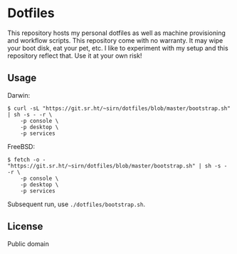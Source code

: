 # Dotfiles

This repository hosts my personal dotfiles as well as machine provisioning and workflow scripts. This repository come with no warranty. It may wipe your boot disk, eat your pet, etc. I like to experiment with my setup and this repository reflect that. Use it at your own risk!

## Usage

Darwin:

```shell
$ curl -sL "https://git.sr.ht/~sirn/dotfiles/blob/master/bootstrap.sh" | sh -s - -r \
    -p console \
    -p desktop \
    -p services
```

FreeBSD:

```shell
$ fetch -o - "https://git.sr.ht/~sirn/dotfiles/blob/master/bootstrap.sh" | sh -s - -r \
    -p console \
    -p desktop \
    -p services
```

Subsequent run, use `./dotfiles/bootstrap.sh`.

## License

Public domain
